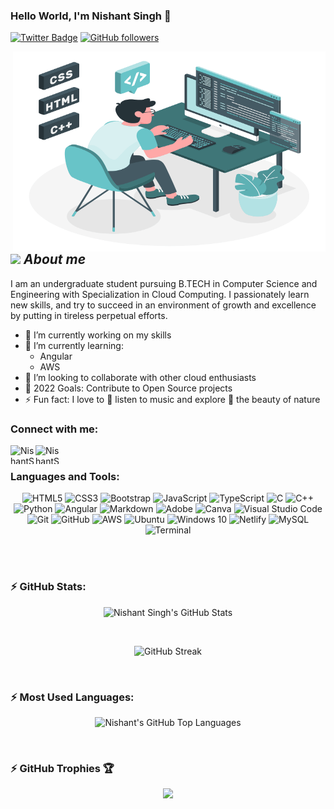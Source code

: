 ### Hello World, I'm Nishant Singh 👋 

[![Twitter Badge](https://img.shields.io/badge/-NishantSingh-1ca0f1?style=flat-square&labelColor=1ca0f1&logo=twitter&logoColor=white&link=https://twitter.com/Nishant27460243)](https://twitter.com/Nishant27460243) 
[![GitHub followers](https://img.shields.io/github/followers/NishantSingh-2705.svg?style=social&label=Follow)](https://github.com/NishantSingh-2705?tab=followers)<br/>

<img align="right" alt="GIF" src="https://github.com/NishantSingh-2705/NishantSingh-2705/blob/main/code.gif" width="500" height="320" />

## <img src="https://media.giphy.com/media/ObNTw8Uzwy6KQ/giphy.gif" width="30px">&nbsp;***About me***

<p>I am an undergraduate student pursuing B.TECH in Computer Science and Engineering with Specialization in Cloud Computing. I passionately learn new skills, and try to succeed in an environment of growth and excellence by putting in tireless perpetual efforts.</p>

- 🔭 I’m currently working on my skills
- 🌱 I’m currently learning:
  - Angular
  - AWS     
- 👯 I’m looking to collaborate with other cloud enthusiasts
- 🥅 2022 Goals: Contribute to Open Source projects
- ⚡ Fun fact: I love to 🎵 listen to music and explore 🌴 the beauty of nature

### Connect with me:

<p>
<a href="https://twitter.com/Nishant27460243" target="blank"><img align="left" src="https://raw.githubusercontent.com/rahuldkjain/github-profile-readme-generator/master/src/images/icons/Social/twitter.svg" alt="NishantSingh-2705" height="30" width="40" /></a>
<a href="https://instagram.com/https://www.instagram.com/nishantsingh0527/?hl=en" target="blank"><img align="left" src="https://raw.githubusercontent.com/rahuldkjain/github-profile-readme-generator/master/src/images/icons/Social/instagram.svg" alt="NishantSingh-2705" height="30" width="40" /></a>
</p>

<br />

### Languages and Tools:

<p align="center">
<img alt="HTML5" src="https://img.shields.io/badge/html5-%23E34F26.svg?&style=for-the-badge&logo=html5&logoColor=white"/> 
<img alt="CSS3" src="https://img.shields.io/badge/css3-%231572B6.svg?&style=for-the-badge&logo=css3&logoColor=white"/>
<img alt="Bootstrap" src="https://img.shields.io/badge/bootstrap-%23563D7C.svg?&style=for-the-badge&logo=bootstrap&logoColor=white"/>
<img alt="JavaScript" src="https://img.shields.io/badge/javascript-%23323330.svg?&style=for-the-badge&logo=javascript&logoColor=%23F7DF1E"/> 
<img alt="TypeScript" src="https://img.shields.io/badge/typescript-%23007ACC.svg?&style=for-the-badge&logo=typescript&logoColor=white"/>
<img alt="C" src="https://img.shields.io/badge/C-00599C?style=for-the-badge&logo=c&logoColor=white"/>
<img alt="C++" src="https://img.shields.io/badge/c++-%2300599C.svg?&style=for-the-badge&logo=c%2B%2B&ogoColor=white"/>
<img alt="Python" src="https://img.shields.io/badge/python-%2314354C.svg?&style=for-the-badge&logo=python&logoColor=white"/> 
<img alt="Angular" src="https://img.shields.io/badge/angular-%23DD0031.svg?&style=for-the-badge&logo=angular&logoColor=white"/>
<img alt="Markdown" src="https://img.shields.io/badge/markdown-%23000000.svg?&style=for-the-badge&logo=markdown&logoColor=white"/>
<img alt="Adobe" src="https://img.shields.io/badge/adobe-%23FF0000.svg?&style=for-the-badge&logo=adobe&logoColor=white"/>
<img alt="Canva" src="https://img.shields.io/badge/Canva-%2300C4CC.svg?&style=for-the-badge&logo=Canva&logoColor=white"/> 
<img alt="Visual Studio Code" src="https://img.shields.io/badge/VisualStudioCode-0078d7.svg?&style=for-the-badge&logo=visual-studio-code&logoColor=white"/>
<img alt="Git" src="https://img.shields.io/badge/git-%23F05033.svg?&style=for-the-badge&logo=git&logoColor=white"/> 
<img alt="GitHub" src="https://img.shields.io/badge/github-%23121011.svg?&style=for-the-badge&logo=github&logoColor=white"/>
<img alt="AWS" src="https://img.shields.io/badge/Amazon_AWS-FF9900?style=for-the-badge&logo=amazonaws&logoColor=white"/>
<img alt="Ubuntu" src="https://img.shields.io/badge/Ubuntu-E95420?style=for-the-badge&logo=ubuntu&logoColor=white" />
<img alt="Windows 10" src="https://img.shields.io/badge/Windows-0078D6?style=for-the-badge&logo=windows&logoColor=white" />
<img alt="Netlify" src="https://img.shields.io/badge/Netlify-00C7B7?style=for-the-badge&logo=netlify&logoColor=white"/> 
<img alt="MySQL" src="https://img.shields.io/badge/mysql-%2300f.svg?style=for-the-badge&logo=mysql&logoColor=white"/> 
<img alt="Terminal" src="https://img.shields.io/badge/terminal-%23FF0000.svg?&style=for-the-badge&logo=terminal&logoColor=white"/>
</p>

<br />
<br />


### ⚡ GitHub Stats:
  <p align="center"><img alt="Nishant Singh's GitHub Stats" src="https://github-readme-stats.vercel.app/api?username=NishantSingh-2705&show_icons=true&hide_border=true"></p>
  <br>
  <p align="center"><img src="https://github-readme-streak-stats.herokuapp.com/?user=NishantSingh-2705" alt="GitHub Streak"></p>
  <br>
  
### ⚡ Most Used Languages:
  <p align="center"><img alt="Nishant's GitHub Top Languages" src="https://github-readme-stats.vercel.app/api/top-langs/?username=NishantSingh-2705"></p>
<br>

### ⚡ GitHub Trophies 🏆
 <p align="center"><img src="https://github-profile-trophy.vercel.app/?username=NishantSingh-2705&column=4&margin-w=5&margin-h=5&theme=darkhub"></p>



